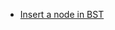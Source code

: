 - [Insert a node in BST](https://github.com/mansi05041/Love_babbar_DSA_sheet/tree/main/BST/1.Insert_NodeBST)